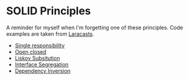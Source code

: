SOLID Principles
================
A reminder for myself when I'm forgetting one of these principles. Code examples are taken from [Laracasts](https://laracasts.com).

- [Single responsibility](1-single-responsibility.md)
- [Open closed](2-open-closed.md)
- [Liskov Subsitution](3-liskov-substitution.md)
- [Interface Segregation](4-interface-segregation.md)
- [Dependency Inversion](5-dependency-inversion.md)